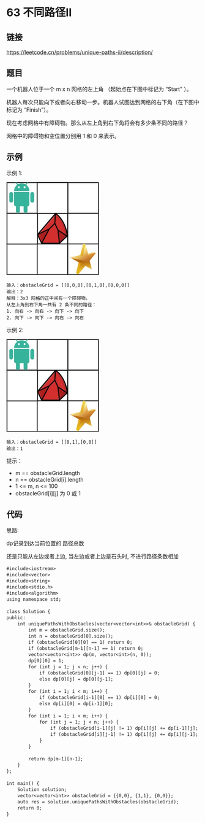 # 63 不同路径Ⅱ
## 链接
https://leetcode.cn/problems/unique-paths-ii/description/

## 题目 
一个机器人位于一个 m x n 网格的左上角 （起始点在下图中标记为 “Start” ）。

机器人每次只能向下或者向右移动一步。机器人试图达到网格的右下角（在下图中标记为 “Finish”）。

现在考虑网格中有障碍物。那么从左上角到右下角将会有多少条不同的路径？

网格中的障碍物和空位置分别用 1 和 0 来表示。

## 示例
示例 1:

![](img/5example1.jpg)
```
输入：obstacleGrid = [[0,0,0],[0,1,0],[0,0,0]]
输出：2
解释：3x3 网格的正中间有一个障碍物。
从左上角到右下角一共有 2 条不同的路径：
1. 向右 -> 向右 -> 向下 -> 向下
2. 向下 -> 向下 -> 向右 -> 向右
```
示例 2:

![](img/5example1.jpg)
```
输入：obstacleGrid = [[0,1],[0,0]]
输出：1
```

提示：

- m == obstacleGrid.length
- n == obstacleGrid[i].length
- 1 <= m, n <= 100
- obstacleGrid[i][j] 为 0 或 1

## 代码
思路:

dp记录到达当前位置的 路径总数

还是只能从左边或者上边, 当左边或者上边是石头时, 不进行路径条数相加

```
#include<iostream>
#include<vector>
#include<string>
#include<stdio.h>
#include<algorithm>
using namespace std;

class Solution {
public:
    int uniquePathsWithObstacles(vector<vector<int>>& obstacleGrid) {
        int m = obstacleGrid.size();
        int n = obstacleGrid[0].size();
        if (obstacleGrid[0][0] == 1) return 0;
        if (obstacleGrid[m-1][n-1] == 1) return 0;
        vector<vector<int>> dp(m, vector<int>(n, 0));
        dp[0][0] = 1;
        for (int j = 1; j < n; j++) {
            if (obstacleGrid[0][j-1] == 1) dp[0][j] = 0;
            else dp[0][j] = dp[0][j-1];
        }
        for (int i = 1; i < m; i++) {
            if (obstacleGrid[i-1][0] == 1) dp[i][0] = 0;
            else dp[i][0] = dp[i-1][0];
        }
        for (int i = 1; i < m; i++) {
            for (int j = 1; j < n; j++) {
                if (obstacleGrid[i-1][j] != 1) dp[i][j] += dp[i-1][j];
                if (obstacleGrid[i][j-1] != 1) dp[i][j] += dp[i][j-1];
            }
        }

        return dp[m-1][n-1];
    }
};

int main() {
    Solution solution;
    vector<vector<int>> obstacleGrid = {{0,0}, {1,1}, {0,0}};
    auto res = solution.uniquePathsWithObstacles(obstacleGrid);
    return 0;
}
```